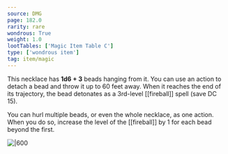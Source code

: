 ```yaml
---
source: DMG
page: 182.0
rarity: rare
wondrous: True
weight: 1.0
lootTables: ['Magic Item Table C']
type: ['wondrous item']
tag: item/magic
---
```


This necklace has **1d6 + 3** beads hanging from it. You can use an action to detach a bead and throw it up to 60 feet away. When it reaches the end of its trajectory, the bead detonates as a 3rd-level [[fireball]] spell (save DC 15).

You can hurl multiple beads, or even the whole necklace, as one action. When you do so, increase the level of the [[fireball]] by 1 for each bead beyond the first.


![|600](https://5e.tools/img/items/DMG/Necklace%20of%20Fireballs.jpg)